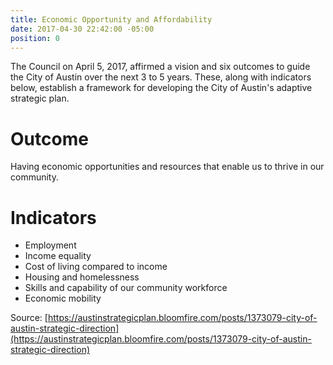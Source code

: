 ```yaml
---
title: Economic Opportunity and Affordability
date: 2017-04-30 22:42:00 -05:00
position: 0
---
```


The Council on April 5, 2017, affirmed a vision and six outcomes to guide the City of Austin over the next 3 to 5 years. These, along with indicators below, establish a framework for developing the City of Austin's adaptive strategic plan.

# Outcome
Having economic opportunities and resources that enable us to thrive in our community.

# Indicators

* Employment
* Income equality
* Cost of living compared to income
* Housing and homelessness
* Skills and capability of our community workforce
* Economic mobility

Source: [https://austinstrategicplan.bloomfire.com/posts/1373079-city-of-austin-strategic-direction](https://austinstrategicplan.bloomfire.com/posts/1373079-city-of-austin-strategic-direction)